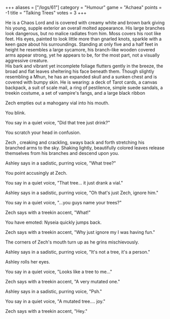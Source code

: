 +++
aliases = ["/logs/61"]
category = "Humour"
game = "Achaea"
points = -1
title = "Talking Trees"
votes = 3
+++

He is a Chaos Lord and is covered with creamy white and brown bark giving his 
young, supple exterior an overall molted appearance. His large branches look 
dangerous, but no malice radiates from him.  Moss covers his root like feet. His
eyes, painted to look little more than gnarled knots, sparkle with a keen gaze 
about his surroundings.  Standing at only five and a half feet in height he 
resembles a large sycamore, his branch-like wooden covered arms appear strong, 
yet he appears to be, for the most part, not a visually aggressive creature.  
His bark and vibrant yet incomplete foliage flutters gently in the breeze, the 
broad and flat leaves sheltering his face beneath them. Though slightly 
resembling a Mhun, he has an expanded skull and a sunken chest and is covered 
with bumpy skin.
He is wearing:
 a deck of Tarot cards,
 a canvas backpack,
 a suit of scale mail,
 a ring of pestilence,
 simple suede sandals,
 a treekin costume,
 a set of vampire's fangs, and
 a large black ribbon

Zech empties out a mahogany vial into his mouth.

You blink.

You say in a quiet voice, "Did that tree just drink?"

You scratch your head in confusion.

Zech , creaking and crackling, sways back and forth stretching his branched arms
to the sky. Shaking lightly, beautifully colored leaves release themselves from 
his branches and descend upon you.

Ashley says in a sadistic, purring voice, "What tree?"

You point accusingly at Zech.

You say in a quiet voice, "That tree... it just drank a vial."

Ashley says in a sadistic, purring voice, "Oh that's just Zech, ignore him."

You say in a quiet voice, "...you guys name your trees?"

Zech says with a treekin accent, "What!"

You have emoted: Nyseia quickly jumps back.

Zech says with a treekin accent, "Why just ignore my I was having fun."

The corners of Zech's mouth turn up as he grins mischievously.

Ashley says in a sadistic, purring voice, "It's not a tree, it's a person."

Ashley rolls her eyes.

You say in a quiet voice, "Looks like a tree to me..."

Zech says with a treekin accent, "A very mutated one."

Ashley says in a sadistic, purring voice, "Psh."

You say in a quiet voice, "A mutated tree.... joy."

Zech says with a treekin accent, "Hey."